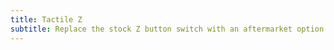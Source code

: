 ```yaml
---
title: Tactile Z
subtitle: Replace the stock Z button switch with an aftermarket option for more tactility.
---
```

